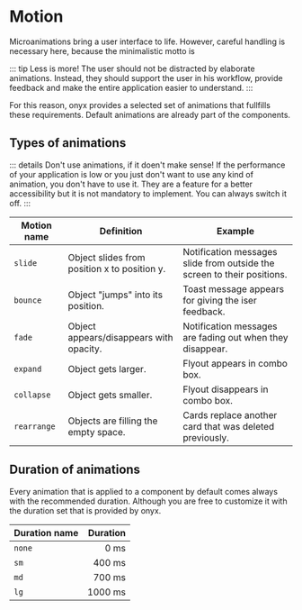 # Motion

Microanimations bring a user interface to life. However, careful handling is necessary here, because the minimalistic motto is

::: tip Less is more!
The user should not be distracted by elaborate animations. Instead, they should support the user in his workflow, provide feedback and make the entire application easier to understand.
:::

For this reason, onyx provides a selected set of animations that fullfills these requirements. Default animations are already part of the components.

## Types of animations

::: details Don't use animations, if it doen't make sense!
If the performance of your application is low or you just don't want to use any kind of animation, you don't have to use it. They are a feature for a better accessibility but it is not mandatory to implement. You can always switch it off.
:::

| Motion name | Definition                                   | Example                                                                 |
| ----------- | -------------------------------------------- | ----------------------------------------------------------------------- |
| `slide`     | Object slides from position x to position y. | Notification messages slide from outside the screen to their positions. |
| `bounce`    | Object "jumps" into its position.            | Toast message appears for giving the iser feedback.                     |
| `fade`      | Object appears/disappears with opacity.      | Notification messages are fading out when they disappear.               |
| `expand`    | Object gets larger.                          | Flyout appears in combo box.                                            |
| `collapse`  | Object gets smaller.                         | Flyout disappears in combo box.                                         |
| `rearrange` | Objects are filling the empty space.         | Cards replace another card that was deleted previously.                 |

## Duration of animations

Every animation that is applied to a component by default comes always with the recommended duration. Although you are free to customize it with the duration set that is provided by onyx.

| Duration name | Duration |
| ------------- | -------: |
| `none`        |     0 ms |
| `sm`          |   400 ms |
| `md`          |   700 ms |
| `lg`          |  1000 ms |
